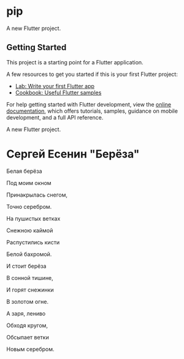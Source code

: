 # pip

A new Flutter project.

## Getting Started

This project is a starting point for a Flutter application.

A few resources to get you started if this is your first Flutter project:

- [Lab: Write your first Flutter app](https://docs.flutter.dev/get-started/codelab)
- [Cookbook: Useful Flutter samples](https://docs.flutter.dev/cookbook)

For help getting started with Flutter development, view the
[online documentation](https://docs.flutter.dev/), which offers tutorials,
samples, guidance on mobile development, and a full API reference.

A new Flutter project.

# Сергей Есенин "Берёза"

Белая берёза

Под моим окном

Принакрылась снегом,

Точно серебром.

На пушистых ветках

Снежною каймой

Распустились кисти

Белой бахромой.

И стоит берёза

В сонной тишине,

И горят снежинки

В золотом огне.

А заря, лениво

Обходя кругом,

Обсыпает ветки

Новым серебром.
